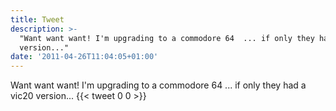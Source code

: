 ```yaml
---
title: Tweet
description: >-
  "Want want want! I'm upgrading to a commodore 64  ... if only they had a vic20
  version..."
date: '2011-04-26T11:04:05+01:00'
---
```

Want want want! I'm upgrading to a commodore 64  ... if only they had a vic20 version...
      {{< tweet 0 0 >}}
    
